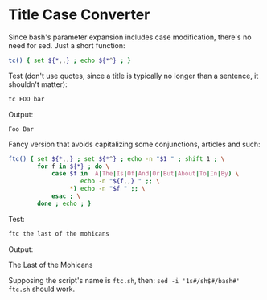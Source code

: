 # Title Case Converter

Since bash's parameter expansion includes case modification, there's no need for sed. Just a short function:

``` bash
tc() { set ${*,,} ; echo ${*^} ; }
```

Test (don't use quotes, since a title is typically no longer than a sentence, it shouldn't matter):

``` bash
tc FOO bar
```
Output:

`Foo Bar`

Fancy version that avoids capitalizing some conjunctions, articles and such:

``` bash
ftc() { set ${*,,} ; set ${*^} ; echo -n "$1 " ; shift 1 ; \
        for f in ${*} ; do \
            case $f in  A|The|Is|Of|And|Or|But|About|To|In|By) \
                    echo -n "${f,,} " ;; \
                 *) echo -n "$f " ;; \
            esac ; \
        done ; echo ; }
```

Test:

``` bash
ftc the last of the mohicans
```
Output:

The Last of the Mohicans 

Supposing the script's name is `ftc.sh`, then: `sed -i '1s#/sh$#/bash#' ftc.sh` should work.
